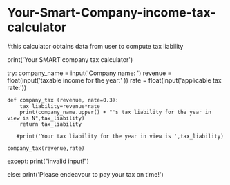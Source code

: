 # Your-Smart-Company-income-tax-calculator
#this calculator obtains data from user to compute tax liability

print('Your SMART company tax calculator')

try:
    company_name = input('Company name: ')
    revenue = float(input('taxable income for the year:' ))
    rate = float(input('applicable tax rate:'))
    
    def company_tax (revenue, rate=0.3):
        tax_liability=revenue*rate
        print(company_name.upper() + "'s tax liability for the year in view is N",tax_liability)
        return tax_liability
   
       #print('Your tax liability for the year in view is ',tax_liability)
    
    company_tax(revenue,rate)
    
    
except:
    print("invalid input!")
    
else:
    print('Please endeavour to pay your tax on time!')
    
